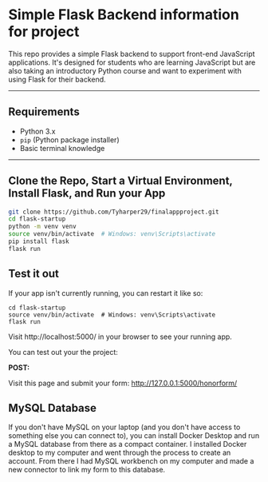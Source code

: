 # Simple Flask Backend information for project

This repo provides a simple Flask backend to support front-end JavaScript applications. It's designed for students who are learning JavaScript but are also taking an introductory Python course and want to experiment with using Flask for their backend.

---

## Requirements

- Python 3.x
- `pip` (Python package installer)
- Basic terminal knowledge

---

## Clone the Repo, Start a Virtual Environment, Install Flask, and Run your App

```bash
git clone https://github.com/Tyharper29/finalappproject.git
cd flask-startup
python -m venv venv
source venv/bin/activate  # Windows: venv\Scripts\activate
pip install flask
flask run
```

## Test it out

If your app isn't currently running, you can restart it like so:
```
cd flask-startup
source venv/bin/activate  # Windows: venv\Scripts\activate
flask run
```

Visit http://localhost:5000/ in your browser to see your running app.

You can test out your the project:

**POST:**

Visit this page and submit your form:
http://127.0.0.1:5000/honorform/

## MySQL Database
If you don't have MySQL on your laptop (and you don't have access to something else you can connect to), you can install Docker Desktop and run a MySQL database from there as a compact container.
I installed Docker desktop to my computer and went through the process to create an account.
From there I had MySQL workbench on my computer and made a new connector to link my form to this database.

